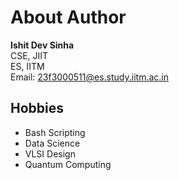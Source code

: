 # About Author
**Ishit Dev Sinha** <br>
CSE, JIIT <br>
ES, IITM <br>
Email: 23f3000511@es.study.iitm.ac.in
## Hobbies
- Bash Scripting
- Data Science
- VLSI Design
- Quantum Computing
